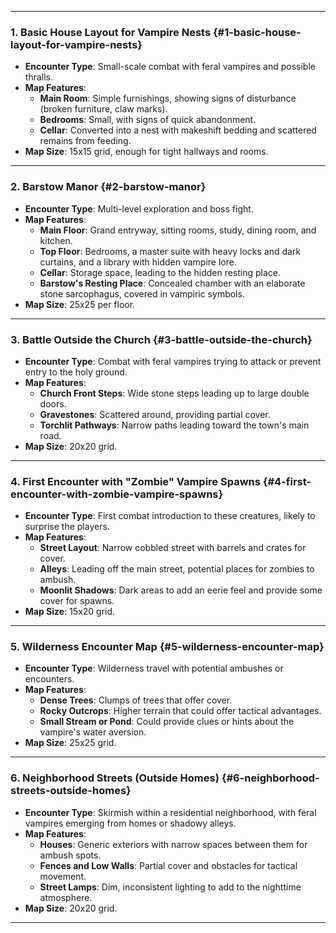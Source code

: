 

---

### 1. **Basic House Layout for Vampire Nests** {#1-basic-house-layout-for-vampire-nests}

- **Encounter Type**: Small-scale combat with feral vampires and possible thralls.  
- **Map Features**:  
  - **Main Room**: Simple furnishings, showing signs of disturbance (broken furniture, claw marks).  
  - **Bedrooms**: Small, with signs of quick abandonment.  
  - **Cellar**: Converted into a nest with makeshift bedding and scattered remains from feeding.  
- **Map Size**: 15x15 grid, enough for tight hallways and rooms.  

---

### 2. **Barstow Manor** {#2-barstow-manor}

- **Encounter Type**: Multi-level exploration and boss fight.  
- **Map Features**:  
  - **Main Floor**: Grand entryway, sitting rooms, study, dining room, and kitchen.  
  - **Top Floor**: Bedrooms, a master suite with heavy locks and dark curtains, and a library with hidden vampire lore.  
  - **Cellar**: Storage space, leading to the hidden resting place.  
  - **Barstow's Resting Place**: Concealed chamber with an elaborate stone sarcophagus, covered in vampiric symbols.  
- **Map Size**: 25x25 per floor.  

---

### 3. **Battle Outside the Church** {#3-battle-outside-the-church}

- **Encounter Type**: Combat with feral vampires trying to attack or prevent entry to the holy ground.  
- **Map Features**:  
  - **Church Front Steps**: Wide stone steps leading up to large double doors.  
  - **Gravestones**: Scattered around, providing partial cover.  
  - **Torchlit Pathways**: Narrow paths leading toward the town's main road.  
- **Map Size**: 20x20 grid.  

---

### 4. **First Encounter with "Zombie" Vampire Spawns** {#4-first-encounter-with-zombie-vampire-spawns}

- **Encounter Type**: First combat introduction to these creatures, likely to surprise the players.  
- **Map Features**:  
  - **Street Layout**: Narrow cobbled street with barrels and crates for cover.  
  - **Alleys**: Leading off the main street, potential places for zombies to ambush.  
  - **Moonlit Shadows**: Dark areas to add an eerie feel and provide some cover for spawns.  
- **Map Size**: 15x20 grid.  

---

### 5. **Wilderness Encounter Map** {#5-wilderness-encounter-map}

- **Encounter Type**: Wilderness travel with potential ambushes or encounters.  
- **Map Features**:  
  - **Dense Trees**: Clumps of trees that offer cover.  
  - **Rocky Outcrops**: Higher terrain that could offer tactical advantages.  
  - **Small Stream or Pond**: Could provide clues or hints about the vampire's water aversion.  
- **Map Size**: 25x25 grid.  

---

### 6. **Neighborhood Streets (Outside Homes)** {#6-neighborhood-streets-outside-homes}

- **Encounter Type**: Skirmish within a residential neighborhood, with feral vampires emerging from homes or shadowy alleys.  
- **Map Features**:  
  - **Houses**: Generic exteriors with narrow spaces between them for ambush spots.  
  - **Fences and Low Walls**: Partial cover and obstacles for tactical movement.  
  - **Street Lamps**: Dim, inconsistent lighting to add to the nighttime atmosphere.  
- **Map Size**: 20x20 grid.  

---

